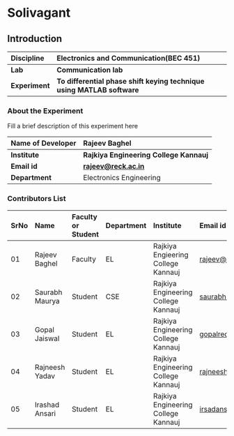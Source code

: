# Solivagant #

## Introduction


<b>Discipline | <b>Electronics and Communication(BEC 451)
:--|:--|
<b> Lab | <b>Communication lab
<b> Experiment|     <b> To differential phase shift keying technique using MATLAB software 

### About the Experiment 

Fill a brief description of this experiment here

<b>Name of Developer | <b> Rajeev Baghel
:--|:--|
<b> Institute | <b>  Rajkiya Engineering College Kannauj
<b> Email id|     <b> rajeev@reck.ac.in
<b> Department |  Electronics Engineering

### Contributors List

SrNo | Name | Faculty or Student | Department| Institute | Email id
:--|:--|:--|:--|:--|:--|
01 |Rajeev Baghel | Faculty |EL |Rajkiya Engieering College Kannauj | rajeev@reck.ac.in
02 | Saurabh Maurya | Student | CSE| Rajkiya Engineering College Kannauj| saurabhmauryasultan@gmail.com
03 | Gopal Jaiswal | Student | EL |Rajkiya Engineering College Kannauj| gopalreck27@gmail.com
04 | Rajneesh Yadav |Student | EL | Rajkiya Engineering College Kannauj| rajneeshyadav1718@gmail.com
05 |Irashad Ansari |Student | EL | Rajkiya Engineering College Kannauj | irsadansari619@gmail.com
